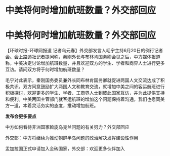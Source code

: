 # 中美将何时增加航班数量？外交部回应

# 中美将何时增加航班数量？外交部回应

【环球时报-环球网报道
记者乌元春】外交部发言人毛宁主持6月20日的例行记者会。会上路透社记者提问称，秦刚外长与布林肯国务卿会见之后，中方媒体报道称，中美决定讨论增加航班数量，并且欢迎双方的学生、学者和商界人士进行更多互访。请问双方将于何时增加航班数量？

毛宁对此表示，秦刚国务委员兼外长同布林肯国务卿就促进两国人文交流达成了积极共识。双方同意鼓励扩大两国人文和教育交流，就增加中美之间的客运航班进行积极探讨，欢迎更多的学生、学者、工商界人士到彼此国家互访，并为此提供支持和便利。中美两国主管部门就客运航班的增加这个问题保持着沟通，我们也愿同美方一道，本着灵活务实的态度，推动增加航班。

**发布会更多要点**

中方如何看待非洲国家斡旋乌克兰问题的有关努力？外交部回应

外交部：中方将继续为推动朝鲜半岛问题的政治解决发挥建设性作用

孟加拉国正式申请加入金砖国家，外交部：欢迎更多伙伴加入

